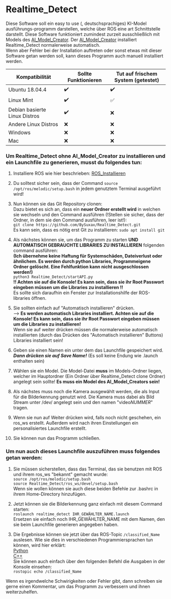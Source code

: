 # Realtime_Detect
Diese Software soll ein easy to use (, deutschsprachiges) KI-Model ausführungs-programm darstellen, welche über ROS eine art Schnittstelle darstellt. Diese Software funktioniert zumindest zurzeit ausschließlich mit Models des [AI_Model_Creator](https://github.com/BySuxax/AI_Model_Creator). Der [AI_Model_Creator](https://github.com/BySuxax/AI_Model_Creator) installiert Realtime_Detect normalerweise automatisch. <br>
Wenn aber Fehler bei der Installation auftreten oder sonst etwas mit dieser Software getan werden soll, kann dieses Programm auch manuell installiert werden.

**Kompatibilität** | **Sollte Funktionieren** | **Tut auf frischem System (getestet)**
------------ | ------------- | -------------
Ubuntu 18.04.4| :heavy_check_mark: |:heavy_check_mark:	|
Linux Mint| :heavy_check_mark:	| :white_check_mark:	|
Debian basierte Linux Distros| :heavy_check_mark:| :x:|
Andere Linux Distros| :x: | :x: |
Windows| :x: | :x: |
Mac | :x: | :x: | <br>



### Um Realtime_Detect ohne AI_Model_Creator zu installieren und ein Launchfile zu generieren, musst du folgendes tun:


1. Installiere ROS wie hier beschrieben: [ROS_Installieren](http://wiki.ros.org/melodic/Installation/Ubuntu)


1. Du solltest sicher sein, dass der Command `source /opt/ros/melodic/setup.bash` in jedem genutztem Terminal ausgeführt wird!


1. Nun können sie das Git Repository clonen: <br>
Dazu bietet es sich an, dass ein **neuer Ordner erstellt wird** in welchen sie wechseln und den Command ausführen (!Stellen sie sicher, dass der Ordner, in dem sie den Command ausführen, leer ist!):  <br>
`git clone https://github.com/BySuxax/Realtime_Detect.git` <br>
Es kann sein, dass es nötig erst Git zu installieren: `sudo apt install git`


1. Als nächstes können sie, um das Programm zu starten **UND AUTOMATISCH GEBRAUCHTE LIBRARIES ZU INSTALLIEREN** folgenden command ausführen: <br>**(Ich übernehme keine Haftung für Systemschäden, Dateiverlust oder ähnlichem. Es werden durch python Libraries, Programmeigene Ordner gelöscht. Eine Fehlfunktion kann nicht ausgeschlossen werden!)** <br> `python3 Realtime_Detect/startAPI.py` <br> 
**!! Achten sie auf die Konsole! Es kann sein, dass sie ihr Root Passwort eingeben müssen um die Libraries zu installieren !!** <br>Es sollte sich daraufhin ein Fenster zur Installationshilfe der ROS-libraries öffnen.

1. Sie sollten einfach auf "Automatisch installieren" drücken. <br> --> **Es werden automatisch Libraries installiert. Achten sie auf die Konsole! Es kann sein, dass sie ihr Root Passwort eingeben müssen um die Libraries zu installieren!** <br>
Wenn sie auf weiter drücken müssen die normalerweise automatisch installierten (durch das Drücken des "Automatisch installieren" Buttons) Libraries installiert sein!

1. Geben sie einen Namen ein unter dem das Launchfile gespeichert wird. ***Dann drücken sie auf Save Name!*** (Es soll keine Endung wie .launch enthalten sein) <br> 

1. Wählen sie ein Model. Die Model-Datei **muss** im Models-Ordner liegen, welcher im Hauptordner (Ein Ordner über Realtime_Detect clone Ordner) angelegt sein sollte!  **Es muss ein Model des AI_Model_Creators sein!**

1. Als nächstes muss noch die Kamera ausgewählt werden, die als Input für die Bilderkennung genutzt wird. Die Kamera muss dabei als Bild Stream unter /dev/ angelegt sein und den namen "video*NUMMER*" tragen.

1. Wenn sie nun auf Weiter drücken wird, falls noch nicht geschehen, ein ros_ws erstellt. Außerdem wird nach ihren Einstellungen ein personalisiertes Launchfile erstellt. 

1. Sie können nun das Programm schließen.

### Um nun auch dieses Launchfile auszuführen muss folgendes getan werden:
 1. Sie müssen sicherstellen, dass das Terminal, das sie benutzen mit ROS und ihrem ros_ws "bekannt" gemacht wurde:  <br>
 ` source /opt/ros/melodic/setup.bash `<br>` source Realtime_Detect/ros_ws/devel/setup.bash ` <br> Wenn sie wollen können sie auch diese beiden Befehle zur .bashrc in ihrem Home-Directory hinzufügen.

1. Jetzt können sie die Bilderkennung ganz einfach mit diesem Command starten: <br> `roslaunch realtime_detect IHR_GEWÄHLTER_NAME.launch` <br> Ersetzen sie einfach noch IHR_GEWÄHLTER_NAME mit dem Namen, den sie beim Launchfile generieren angegeben haben.

 1. Die Ergebnisse können sie jetzt über das ROS-Topic `/classified_Name` auslesen. Wie sie dies in verschiedenen Programmiersprachen tun können, wird hier erklärt: <br> [Python](http://wiki.ros.org/ROS/Tutorials/WritingPublisherSubscriber%28python%29) <br>
 [C++](http://wiki.ros.org/ROS/Tutorials/WritingPublisherSubscriber%28c%2B%2B%29)
 <br> Sie können auch einfach über den folgenden Befehl die Ausgaben in der Konsole einsehen: <br>
 `rostopic echo /classified_Name`
 
 Wenn es irgendwelche Schwirigkeiten oder Fehler gibt, dann schreiben sie gerne einen Kommentar, um das Programm zu verbessern und ihnen weiterzuhelfen.






